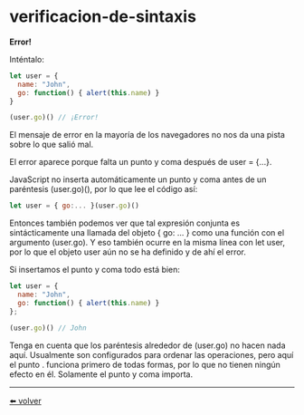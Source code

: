 # verificacion-de-sintaxis

**Error!**

Inténtalo:

````js
let user = {
  name: "John",
  go: function() { alert(this.name) }
}

(user.go)() // ¡Error!
````

El mensaje de error en la mayoría de los navegadores no nos da una pista sobre lo que salió mal.

El error aparece porque falta un punto y coma después de user = {...}.

JavaScript no inserta automáticamente un punto y coma antes de un paréntesis (user.go)(), por lo que lee el código así:

````js
let user = { go:... }(user.go)()
````

Entonces también podemos ver que tal expresión conjunta es sintácticamente una llamada del objeto { go: ... } como una función con el argumento (user.go). Y eso también ocurre en la misma línea con let user, por lo que el objeto user aún no se ha definido y de ahí el error.

Si insertamos el punto y coma todo está bien:

````js
let user = {
  name: "John",
  go: function() { alert(this.name) }
};

(user.go)() // John
````

Tenga en cuenta que los paréntesis alrededor de (user.go) no hacen nada aquí. Usualmente son configurados para ordenar las operaciones, pero aquí el punto . funciona primero de todas formas, por lo que no tienen ningún efecto en él. Solamente el punto y coma importa.

---
[⬅️ volver](https://github.com/VictorHugoAguilar/javascript-interview-questions-explained/blob/main/theory/js-misc/reference-type/readme.md#verificacion-de-sintaxis)

